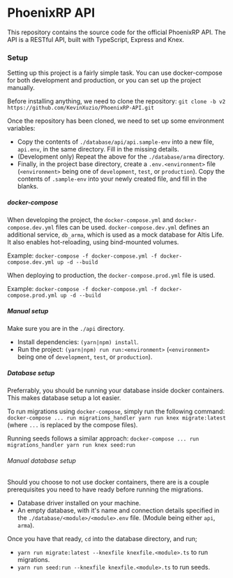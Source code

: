 
# PhoenixRP API

This repository contains the source code for the official PhoenixRP API.
The API is a RESTful API, built with TypeScript, Express and Knex.

### Setup

Setting up this project is a fairly simple task.
You can use docker-compose for both development and production, or you can set up the project manually.

Before installing anything, we need to clone the repository:
```git clone -b v2 https://github.com/KevinXuzio/PhoenixRP-API.git```

Once the repository has been cloned, we need to set up some environment variables:
* Copy the contents of `./database/api/api.sample-env` into a new file, `api.env`, in the same directory. Fill in the missing details.
* (Development only) Repeat the above for the `./database/arma` directory.
* Finally, in the project base directory, create a `.env.<environment>` file (`<environment>` being one of `development`, `test`, or `production`). Copy the contents of `.sample-env` into your newly created file, and fill in the blanks.

##### docker-compose

When developing the project, the `docker-compose.yml` and `docker-compose.dev.yml` files can be used.
`docker-compose.dev.yml` defines an additional service, `db_arma`, which is used as a mock database for Altis Life.
It also enables hot-reloading, using bind-mounted volumes.

Example: `docker-compose -f docker-compose.yml -f docker-compose.dev.yml up -d --build`

When deploying to production, the `docker-compose.prod.yml` file is used.

Example: `docker-compose -f docker-compose.yml -f docker-compose.prod.yml up -d --build`

##### Manual setup

Make sure you are in the `./api` directory.

* Install dependencies: `(yarn|npm) install`.
* Run the project: `(yarn|npm) run run:<environment>` (`<environment>` being one of `development`, `test`, or `production`).

##### Database setup

Preferrably, you should be running your database inside docker containers. This makes database setup a lot easier.

To run migrations using `docker-compose`, simply run the following command:
```docker-compose ... run migrations_handler yarn run knex migrate:latest``` (where `...` is replaced by the compose files).

Running seeds follows a similar approach:
```docker-compose ... run migrations_handler yarn run knex seed:run```

###### Manual database setup

Should you choose to not use docker containers, there are is a couple prerequisites you need to have ready before running the migrations.
* Database driver installed on your machine.
* An empty database, with it's name and connection details specified in the `./database/<module>/<module>.env` file. (Module being either `api`, `arma`).

Once you have that ready, `cd` into the database directory, and run;
* `yarn run migrate:latest --knexfile knexfile.<module>.ts` to run migrations.
* `yarn run seed:run --knexfile knexfile.<module>.ts` to run seeds.